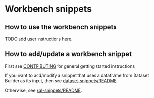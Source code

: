# Workbench snippets

## How to use the workbench snippets

TODO add user instructions here.

## How to add/update a workbench snippet

First see [CONTRIBUTING](./CONTRIBUTING.md) for general getting started instructions.

If you want to add/modify a snippet that uses a dataframe from Dataset Builder as its input, then see [dataset-snippets/README](./dataset-snippets/README.md).

Otherwise, see [sql-snippets/README](./sql-snippets/README.md).

